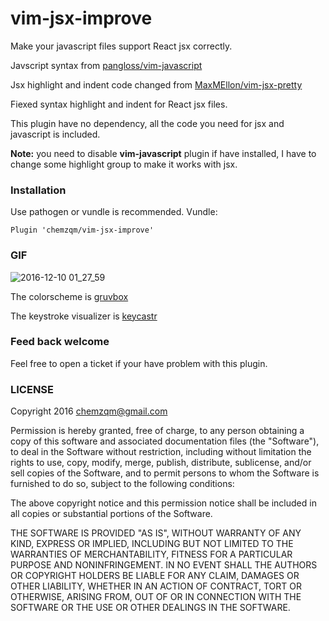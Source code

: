 # vim-jsx-improve

Make your javascript files support React jsx correctly.

Javscript syntax from [pangloss/vim-javascript](https://github.com/pangloss/vim-javascript)

Jsx highlight and indent code changed from [MaxMEllon/vim-jsx-pretty](https://github.com/MaxMEllon/vim-jsx-pretty)

Fiexed syntax highlight and indent for React jsx files.

This plugin have no dependency, all the code you need for jsx and javascript is
included.

**Note:** you need to disable **vim-javascript** plugin if have installed, I have to
change some highlight group to make it works with jsx.

### Installation

Use pathogen or vundle is recommended. Vundle:

    Plugin 'chemzqm/vim-jsx-improve'

### GIF

![2016-12-10 01_27_59](https://cloud.githubusercontent.com/assets/251450/21058283/26d3b946-be78-11e6-8b1e-78e146ec3496.gif)

The colorscheme is [gruvbox](https://github.com/morhetz/gruvbox)

The keystroke visualizer is [keycastr](https://github.com/sdeken/keycastr)

### Feed back welcome

Feel free to open a ticket if your have problem with this plugin.

### LICENSE

Copyright 2016 chemzqm@gmail.com

Permission is hereby granted, free of charge, to any person obtaining
a copy of this software and associated documentation files (the "Software"),
to deal in the Software without restriction, including without limitation
the rights to use, copy, modify, merge, publish, distribute, sublicense,
and/or sell copies of the Software, and to permit persons to whom the
Software is furnished to do so, subject to the following conditions:

The above copyright notice and this permission notice shall be included
in all copies or substantial portions of the Software.

THE SOFTWARE IS PROVIDED "AS IS", WITHOUT WARRANTY OF ANY KIND,
EXPRESS OR IMPLIED, INCLUDING BUT NOT LIMITED TO THE WARRANTIES
OF MERCHANTABILITY, FITNESS FOR A PARTICULAR PURPOSE AND NONINFRINGEMENT.
IN NO EVENT SHALL THE AUTHORS OR COPYRIGHT HOLDERS BE LIABLE FOR ANY CLAIM,
DAMAGES OR OTHER LIABILITY, WHETHER IN AN ACTION OF CONTRACT,
TORT OR OTHERWISE, ARISING FROM, OUT OF OR IN CONNECTION WITH THE SOFTWARE
OR THE USE OR OTHER DEALINGS IN THE SOFTWARE.
